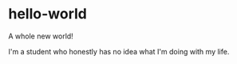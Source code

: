 # hello-world
A whole new world!

I'm a student who honestly has no idea what I'm doing with my life.
